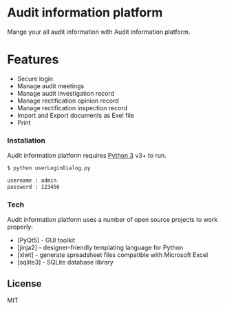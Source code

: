 # Audit information platform
Mange your all audit information with Audit information platform. 

# Features
 
  - Secure login
  - Manage audit meetings
  - Manage audit investigation record
  - Manage rectification opinion record
  - Manage rectification inspection record
  - Import and Export documents as Exel file
  - Print

### Installation
Audit information platform requires [Python 3](https://www.python.org/) v3+ to run.
```sh
$ python userLoginDialog.py
```
```sh
username : admin
password : 123456
```
### Tech
  Audit information platform uses a number of open source projects to work properly:
  * [PyQt5] - GUI toolkit
  * [jinja2] - designer-friendly templating language for Python
  * [xlwt] - generate spreadsheet files compatible with Microsoft Excel
  * [sqlite3] - SQLite database library

License
----
MIT
